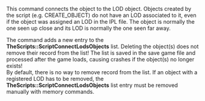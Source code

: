 This command connects the object to the LOD object. Objects created by the script (e.g. CREATE_OBJECT) do not have an LOD associated to it, even if the object was assigned an LOD in the IPL file. The object is normally the one seen up close and its LOD is normally the one seen far away.  
  
The command adds a new entry to the **TheScripts::ScriptConnectLodsObjects** list. Deleting the object(s) does not remove their record from the list! The list is saved in the save game file and processed after the game loads, causing crashes if the object(s) no longer exists!  
By default, there is no way to remove record from the list. If an object with a registered LOD has to be removed, the **TheScripts::ScriptConnectLodsObjects** list entry must be removed manually with memory commands.
